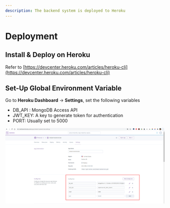 ```yaml
---
description: The backend system is deployed to Heroku
---
```


# Deployment

## Install & Deploy on Heroku

Refer to [https://devcenter.heroku.com/articles/heroku-cli](https://devcenter.heroku.com/articles/heroku-cli)

## Set-Up Global Environment Variable

Go to **Heroku Dashboard** -&gt; **Settings**, set the following variables

* DB\_API : MongoDB Access API
* JWT\_KEY:  A key to generate token for authentication
* PORT: Usually  set to 5000

![Heroku Dashboard Settings ](../.gitbook/assets/image%20%285%29.png)







